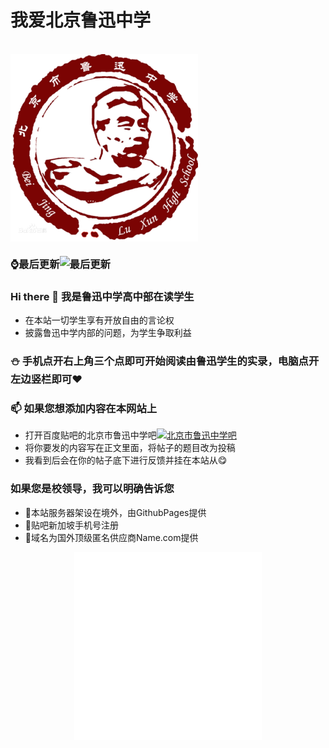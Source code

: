 # 我爱北京鲁迅中学

<br>
 <img src="amWiki/images/logo.png" width = "300" height = "300" alt=" " align=center />
 
### ⌚最后更新![最后更新](https://img.shields.io/github/last-commit/Xpsoted/LuXunSchool)
### Hi there 👋 我是鲁迅中学高中部在读学生
- 在本站一切学生享有开放自由的言论权
- 披露鲁迅中学内部的问题，为学生争取利益
### ⛄ 手机点开右上角三个点即可开始阅读由鲁迅学生的实录，电脑点开左边竖栏即可❤
### 📫 如果您想添加内容在本网站上
- 打开百度贴吧的北京市鲁迅中学吧[![北京市鲁迅中学吧](https://img.shields.io/badge/北京市鲁迅中学吧-0088CC?style=flat-square&logo=telegram&logoColor=FFFFFF&labelColor=0088CC)](https://tieba.baidu.com/f?kw=%E5%8C%97%E4%BA%AC%E5%B8%82%E9%B2%81%E8%BF%85%E4%B8%AD%E5%AD%A6)
- 将你要发的内容写在正文里面，将帖子的题目改为投稿
- 我看到后会在你的帖子底下进行反馈并挂在本站从😋
### 如果您是校领导，我可以明确告诉您
- 💬本站服务器架设在境外，由GithubPages提供
- 💬贴吧新加坡手机号注册
- 💬域名为国外顶级匿名供应商Name.com提供
<p>
    <div style="width:100%; height:350px;border:none;text-align:center">
		<iframe allowtransparency="yes" frameborder="0" width="300" height="300" src="/library/chat/chat.html"/>
	</div>
</p>
